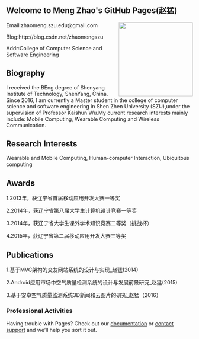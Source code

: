 
## Welcome to Meng Zhao's GitHub Pages(赵猛)

<p top=20px>
<img src="https://MengZhao2017.github.io/zm1.jpg" width=200 height=200 align="right" />
</p>

<p align="left">Email:zhaomeng.szu.edu@gmail.com</p>
<p align="left">Blog:http://blog.csdn.net/zhaomengszu</p>
<p align="left">Addr:College of Computer Science and Software Engineering </p>





## Biography
I received the BEng degree of Shenyang Institute of Technology, ShenYang, China. Since 2016, I am currently a Master student in the college of computer science and software engineering in Shen Zhen University (SZU),under the supervision of Professor Kaishun Wu.My current research interests mainly include: Mobile Computing, Wearable Computing and Wireless Communication. 


## Research Interests
Wearable and Mobile Computing, Human-computer Interaction, Ubiquitous computing

## Awards
<p>1.2013年，获辽宁省首届移动应用开发大赛一等奖</p>
<p>2.2014年，获辽宁省第八届大学生计算机设计竞赛一等奖</p>
<p>3.2014年，获辽宁省大学生课外学术知识竞赛二等奖（挑战杯）</p>
<p>4.2015年，获辽宁省第二届移动应用开发大赛三等奖</p>

## Publications
<p>1.基于MVC架构的交友网站系统的设计与实现_赵猛(2014)</p>
<p>2.Android应用市场中空气质量检测系统的设计与发展前景研究_赵猛(2015)</p>
<p>3.基于安卓空气质量监测系统3D新闻和云图片的研究_赵猛（2016）</P>




### Professional Activities

Having trouble with Pages? Check out our [documentation](https://help.github.com/categories/github-pages-basics/) or [contact support](https://github.com/contact) and we’ll help you sort it out.
